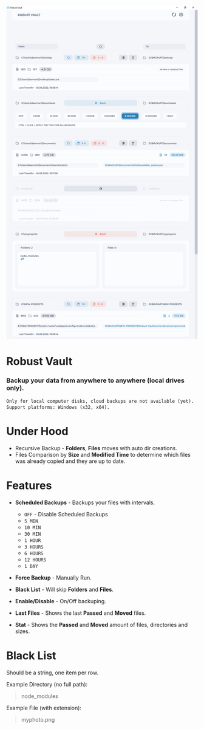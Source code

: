 <kbd>
  <img src="./src/main/assets/screen.png">
</kbd>

# Robust Vault

### Backup your data from anywhere to anywhere (local drives only).

    Only for local computer disks, cloud backups are not available (yet).
    Support platforms: Windows (x32, x64).

# Under Hood

-   Recursive Backup - **Folders**, **Files** moves with auto dir creations.
-   Files Comparison by **Size** and **Modified Time** to determine which files was already copied and they are up to date.

# Features

-   **Scheduled Backups** - Backups your files with intervals.

    -   `OFF` - Disable Scheduled Backups
    -   `5 MIN`
    -   `10 MIN`
    -   `30 MIN`
    -   `1 HOUR`
    -   `3 HOURS`
    -   `6 HOURS`
    -   `12 HOURS`
    -   `1 DAY`

-   **Force Backup** - Manually Run.
-   **Black List** - Will skip **Folders** and **Files**.
-   **Enable/Disable** - On/Off backuping.
-   **Last Files** - Shows the last **Passed** and **Moved** files.
-   **Stat** - Shows the **Passed** and **Moved** amount of files, directories and sizes.

# Black List

Should be a string, one item per row.

Example Directory (no full path):

> node_modules

Example File (with extension):

> myphoto.png
